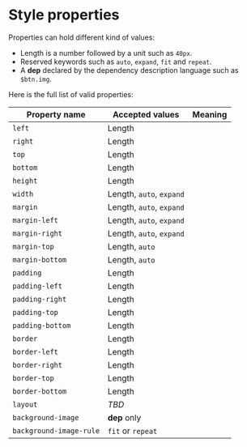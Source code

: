 # Style properties

Properties can hold different kind of values:

 * Length is a number followed by a unit such as `40px`.
 * Reserved keywords such as `auto`, `expand`, `fit` and `repeat`.
 * A **dep** declared by the dependency description language such as `$btn.img`.

Here is the full list of valid properties:

| Property name           | Accepted values          | Meaning |
| ----------------------- | ------------------------ | ------- |
| `left`                  | Length                   |         |
| `right`                 | Length                   |         |
| `top`                   | Length                   |         |
| `bottom`                | Length                   |         |
| `height`                | Length                   |         |
| `width`                 | Length, `auto`, `expand` |         |
| `margin`                | Length, `auto`, `expand` |         |
| `margin-left`           | Length, `auto`, `expand` |         |
| `margin-right`          | Length, `auto`, `expand` |         |
| `margin-top`            | Length, `auto`           |         |
| `margin-bottom`         | Length, `auto`           |         |
| `padding`               | Length                   |         |
| `padding-left`          | Length                   |         |
| `padding-right`         | Length                   |         |
| `padding-top`           | Length                   |         |
| `padding-bottom`        | Length                   |         |
| `border`                | Length                   |         |
| `border-left`           | Length                   |         |
| `border-right`          | Length                   |         |
| `border-top`            | Length                   |         |
| `border-bottom`         | Length                   |         |
| `layout`                | *TBD*                    |         |
| `background-image`      | **dep** only             |         |
| `background-image-rule` | `fit` or `repeat`        |         |
